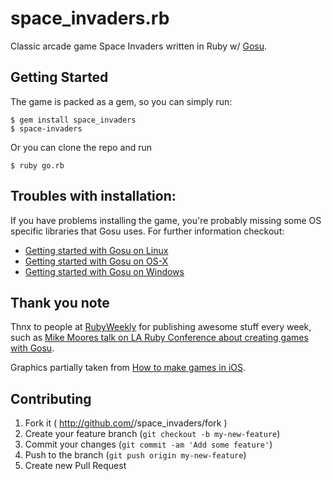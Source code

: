 # space_invaders.rb

Classic arcade game Space Invaders written in Ruby w/ [Gosu](https://github.com/jlnr/gosu).

## Getting Started

The game is packed as a gem, so you can simply run:

    $ gem install space_invaders
    $ space-invaders

Or you can clone the repo and run

    $ ruby go.rb
    
## Troubles with installation:

 If you have problems installing the game, you're probably missing some OS specific libraries that Gosu uses. For further information checkout:
 
* [Getting started with Gosu on Linux](https://github.com/jlnr/gosu/wiki/Getting-Started-on-Linux)
* [Getting started with Gosu on OS-X](https://github.com/jlnr/gosu/wiki/Getting-Started-on-OS-X)
* [Getting started with Gosu on Windows](https://github.com/jlnr/gosu/wiki/Getting-Started-on-Windows)

## Thank you note

Thnx to people at [RubyWeekly](http://rubyweekly.com/) for publishing awesome stuff every week, such as [Mike Moores talk on LA Ruby Conference about creating games with Gosu](http://www.confreaks.com/videos/3049-larubyconf2014-writing-games-with-ruby?utm_source=rubyweekly&utm_medium=email).

Graphics partially taken from [How to make games in iOS](http://www.raywenderlich.com/51068/how-to-make-a-game-like-space-invaders-with-sprite-kit-tutorial-part-1).

## Contributing

1. Fork it ( http://github.com/<my-github-username>/space_invaders/fork )
2. Create your feature branch (`git checkout -b my-new-feature`)
3. Commit your changes (`git commit -am 'Add some feature'`)
4. Push to the branch (`git push origin my-new-feature`)
5. Create new Pull Request
